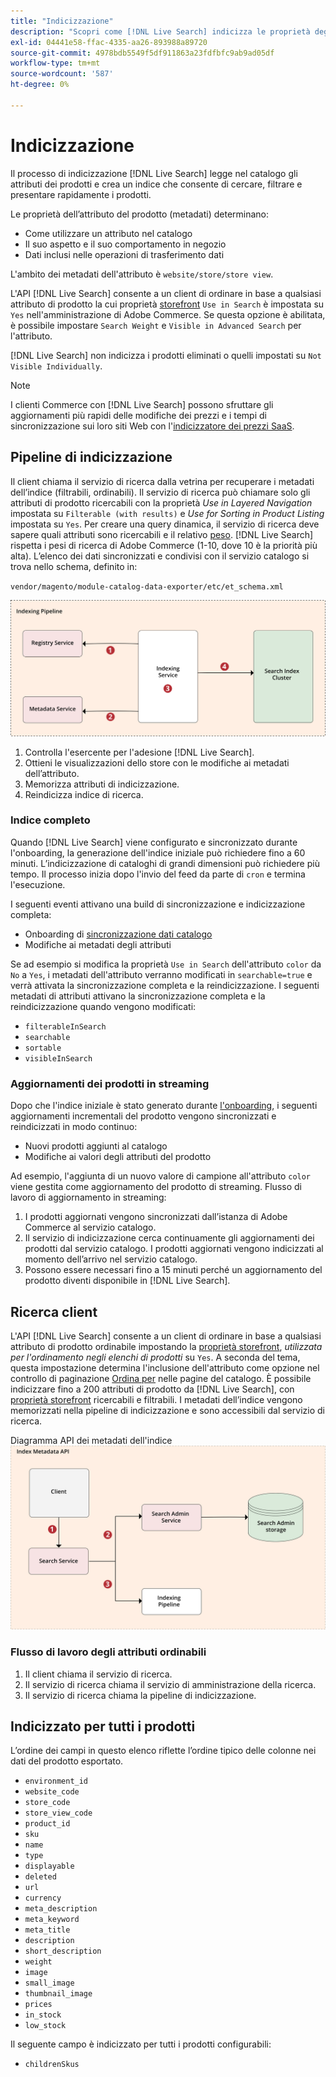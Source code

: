 ```yaml
---
title: "Indicizzazione"
description: "Scopri come [!DNL Live Search] indicizza le proprietà degli attributi del prodotto."
exl-id: 04441e58-ffac-4335-aa26-893988a89720
source-git-commit: 4978bdb5549f5df911863a23fdfbfc9ab9ad05df
workflow-type: tm+mt
source-wordcount: '587'
ht-degree: 0%

---
```


# Indicizzazione

Il processo di indicizzazione [!DNL Live Search] legge nel catalogo gli attributi dei prodotti e crea un indice che consente di cercare, filtrare e presentare rapidamente i prodotti.

Le proprietà dell’attributo del prodotto (metadati) determinano:

* Come utilizzare un attributo nel catalogo
* Il suo aspetto e il suo comportamento in negozio
* Dati inclusi nelle operazioni di trasferimento dati

L&#39;ambito dei metadati dell&#39;attributo è `website/store/store view`.

L&#39;API [!DNL Live Search] consente a un client di ordinare in base a qualsiasi attributo di prodotto la cui proprietà [storefront](https://experienceleague.adobe.com/docs/commerce-admin/catalog/product-attributes/product-attributes.html) `Use in Search` è impostata su `Yes` nell&#39;amministrazione di Adobe Commerce. Se questa opzione è abilitata, è possibile impostare `Search Weight` e `Visible in Advanced Search` per l&#39;attributo.

[!DNL Live Search] non indicizza i prodotti eliminati o quelli impostati su `Not Visible Individually`.

>[!NOTE]
>
> I clienti Commerce con [!DNL Live Search] possono sfruttare gli aggiornamenti più rapidi delle modifiche dei prezzi e i tempi di sincronizzazione sui loro siti Web con l&#39;[indicizzatore dei prezzi SaaS](../price-index/price-indexing.md).

## Pipeline di indicizzazione

Il client chiama il servizio di ricerca dalla vetrina per recuperare i metadati dell’indice (filtrabili, ordinabili). Il servizio di ricerca può chiamare solo gli attributi di prodotto ricercabili con la proprietà *Use in Layered Navigation* impostata su `Filterable (with results)` e *Use for Sorting in Product Listing* impostata su `Yes`.
Per creare una query dinamica, il servizio di ricerca deve sapere quali attributi sono ricercabili e il relativo [peso](https://experienceleague.adobe.com/docs/commerce-admin/catalog/catalog/search/search-results.html#weighted-search). [!DNL Live Search] rispetta i pesi di ricerca di Adobe Commerce (1-10, dove 10 è la priorità più alta). L’elenco dei dati sincronizzati e condivisi con il servizio catalogo si trova nello schema, definito in:

`vendor/magento/module-catalog-data-exporter/etc/et_schema.xml`

![[!DNL Live Search] diagramma di indicizzazione ricerca client](assets/indexing-pipeline.svg)

1. Controlla l&#39;esercente per l&#39;adesione [!DNL Live Search].
1. Ottieni le visualizzazioni dello store con le modifiche ai metadati dell’attributo.
1. Memorizza attributi di indicizzazione.
1. Reindicizza indice di ricerca.

### Indice completo

Quando [!DNL Live Search] viene configurato e sincronizzato durante l&#39;onboarding, la generazione dell&#39;indice iniziale può richiedere fino a 60 minuti. L’indicizzazione di cataloghi di grandi dimensioni può richiedere più tempo. Il processo inizia dopo l&#39;invio del feed da parte di `cron` e termina l&#39;esecuzione.

I seguenti eventi attivano una build di sincronizzazione e indicizzazione completa:

* Onboarding di [sincronizzazione dati catalogo](install.md#synchronize-catalog-data)
* Modifiche ai metadati degli attributi

Se ad esempio si modifica la proprietà `Use in Search` dell&#39;attributo `color` da `No` a `Yes`, i metadati dell&#39;attributo verranno modificati in `searchable=true` e verrà attivata la sincronizzazione completa e la reindicizzazione. I seguenti metadati di attributi attivano la sincronizzazione completa e la reindicizzazione quando vengono modificati:

* `filterableInSearch`
* `searchable`
* `sortable`
* `visibleInSearch`

### Aggiornamenti dei prodotti in streaming

Dopo che l&#39;indice iniziale è stato generato durante [l&#39;onboarding](install.md#synchronize-catalog-data), i seguenti aggiornamenti incrementali del prodotto vengono sincronizzati e reindicizzati in modo continuo:

* Nuovi prodotti aggiunti al catalogo
* Modifiche ai valori degli attributi del prodotto

Ad esempio, l&#39;aggiunta di un nuovo valore di campione all&#39;attributo `color` viene gestita come aggiornamento del prodotto di streaming.
Flusso di lavoro di aggiornamento in streaming:

1. I prodotti aggiornati vengono sincronizzati dall’istanza di Adobe Commerce al servizio catalogo.
1. Il servizio di indicizzazione cerca continuamente gli aggiornamenti dei prodotti dal servizio catalogo. I prodotti aggiornati vengono indicizzati al momento dell’arrivo nel servizio catalogo.
1. Possono essere necessari fino a 15 minuti perché un aggiornamento del prodotto diventi disponibile in [!DNL Live Search].

## Ricerca client

L&#39;API [!DNL Live Search] consente a un client di ordinare in base a qualsiasi attributo di prodotto ordinabile impostando la [proprietà storefront](https://experienceleague.adobe.com/docs/commerce-admin/catalog/product-attributes/product-attributes.html), *utilizzata per l&#39;ordinamento negli elenchi di prodotti* su `Yes`. A seconda del tema, questa impostazione determina l&#39;inclusione dell&#39;attributo come opzione nel controllo di paginazione [Ordina per](https://experienceleague.adobe.com/docs/commerce-admin/catalog/catalog/navigation/navigation.html) nelle pagine del catalogo. È possibile indicizzare fino a 200 attributi di prodotto da [!DNL Live Search], con [proprietà storefront](https://experienceleague.adobe.com/docs/commerce-admin/catalog/product-attributes/product-attributes.html) ricercabili e filtrabili.
I metadati dell’indice vengono memorizzati nella pipeline di indicizzazione e sono accessibili dal servizio di ricerca.

Diagramma API dei metadati dell&#39;indice ![[!DNL Live Search]](assets/index-metadata-api.svg)

### Flusso di lavoro degli attributi ordinabili

1. Il client chiama il servizio di ricerca.
1. Il servizio di ricerca chiama il servizio di amministrazione della ricerca.
1. Il servizio di ricerca chiama la pipeline di indicizzazione.

## Indicizzato per tutti i prodotti

L’ordine dei campi in questo elenco riflette l’ordine tipico delle colonne nei dati del prodotto esportato.

* `environment_id`
* `website_code`
* `store_code`
* `store_view_code`
* `product_id`
* `sku`
* `name`
* `type`
* `displayable`
* `deleted`
* `url`
* `currency`
* `meta_description`
* `meta_keyword`
* `meta_title`
* `description`
* `short_description`
* `weight`
* `image`
* `small_image`
* `thumbnail_image`
* `prices`
* `in_stock`
* `low_stock`

Il seguente campo è indicizzato per tutti i prodotti configurabili:

* `childrenSkus`
